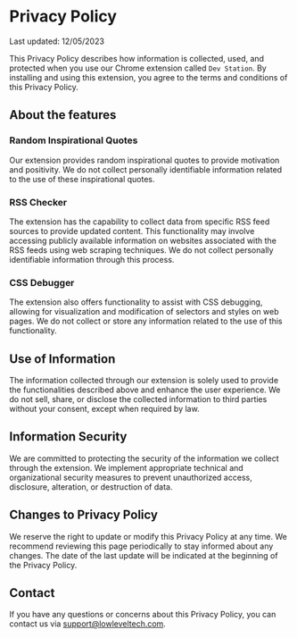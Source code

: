 # Privacy Policy

Last updated: 12/05/2023

This Privacy Policy describes how information is collected, used, and protected when you use our Chrome extension called `Dev Station`. By installing and using this extension, you agree to the terms and conditions of this Privacy Policy.

## About the features

### Random Inspirational Quotes

Our extension provides random inspirational quotes to provide motivation and positivity. We do not collect personally identifiable information related to the use of these inspirational quotes.

### RSS Checker

The extension has the capability to collect data from specific RSS feed sources to provide updated content. This functionality may involve accessing publicly available information on websites associated with the RSS feeds using web scraping techniques. We do not collect personally identifiable information through this process.

### CSS Debugger

The extension also offers functionality to assist with CSS debugging, allowing for visualization and modification of selectors and styles on web pages. We do not collect or store any information related to the use of this functionality.

## Use of Information

The information collected through our extension is solely used to provide the functionalities described above and enhance the user experience. We do not sell, share, or disclose the collected information to third parties without your consent, except when required by law.

## Information Security

We are committed to protecting the security of the information we collect through the extension. We implement appropriate technical and organizational security measures to prevent unauthorized access, disclosure, alteration, or destruction of data.

## Changes to Privacy Policy

We reserve the right to update or modify this Privacy Policy at any time. We recommend reviewing this page periodically to stay informed about any changes. The date of the last update will be indicated at the beginning of the Privacy Policy.

## Contact

If you have any questions or concerns about this Privacy Policy, you can contact us via [support@lowleveltech.com](mailto:support@lowleveltech.com).

